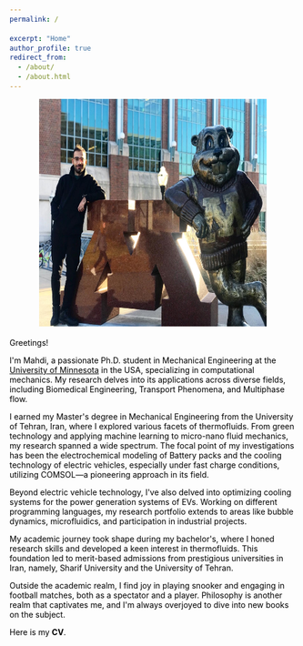 ```yaml
---
permalink: /

excerpt: "Home"
author_profile: true
redirect_from: 
  - /about/
  - /about.html
---
```


<style>
  body {
    color: black;
  }
</style>

<div style="text-align: center;">
  <img src="../images/UMN.jpg" alt="Alt Text" width="400" height="400">
</div>

<br>
Greetings!


I'm Mahdi, a passionate Ph.D. student in Mechanical Engineering at the <a href="https://twin-cities.umn.edu/" target="_blank" style="color: black; text-decoration: underline;">University of Minnesota</a> in the USA, specializing in computational mechanics. My research delves into its applications across diverse fields, including Biomedical Engineering, Transport Phenomena, and Multiphase flow.

I earned my Master's degree in Mechanical Engineering from the University of Tehran, Iran, where I explored various facets of thermofluids. From green technology and applying machine learning to micro-nano fluid mechanics, my research spanned a wide spectrum. The focal point of my investigations has been the electrochemical modeling of Battery packs and the cooling technology of electric vehicles, especially under fast charge conditions, utilizing COMSOL—a pioneering approach in its field.

Beyond electric vehicle technology, I've also delved into optimizing cooling systems for the power generation systems of EVs. Working on different programming languages, my research portfolio extends to areas like bubble dynamics, microfluidics, and participation in industrial projects.

My academic journey took shape during my bachelor's, where I honed research skills and developed a keen interest in thermofluids. This foundation led to merit-based admissions from prestigious universities in Iran, namely, Sharif University and the University of Tehran.

Outside the academic realm, I find joy in playing snooker and engaging in football matches, both as a spectator and a player. Philosophy is another realm that captivates me, and I'm always overjoyed to dive into new books on the subject.

Here is my <b><a href="https://mahdiazarbarenji.github.io/files/MAB_CV.pdf" target="_blank" style="color: black; text-decoration:none;">CV</a></b>.
